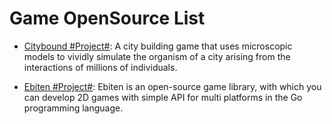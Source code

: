 # Game OpenSource List

- [Citybound #Project#](https://aeplay.org/citybound): A city building game that uses microscopic models to vividly simulate the organism of a city arising from the interactions of millions of individuals.

- [Ebiten #Project#](https://github.com/hajimehoshi/ebiten): Ebiten is an open-source game library, with which you can develop 2D games with simple API for multi platforms in the Go programming language.

